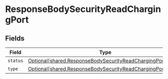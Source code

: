 # ResponseBodySecurityReadChargingPort


## Fields

| Field                                                                                                                                | Type                                                                                                                                 | Required                                                                                                                             | Description                                                                                                                          |
| ------------------------------------------------------------------------------------------------------------------------------------ | ------------------------------------------------------------------------------------------------------------------------------------ | ------------------------------------------------------------------------------------------------------------------------------------ | ------------------------------------------------------------------------------------------------------------------------------------ |
| `status`                                                                                                                             | [Optional[shared.ResponseBodySecurityReadChargingPortStatus]](undefined/models/shared/responsebodysecurityreadchargingportstatus.md) | :heavy_minus_sign:                                                                                                                   | N/A                                                                                                                                  |
| `type`                                                                                                                               | [Optional[shared.ResponseBodySecurityReadChargingPortType]](undefined/models/shared/responsebodysecurityreadchargingporttype.md)     | :heavy_minus_sign:                                                                                                                   | N/A                                                                                                                                  |